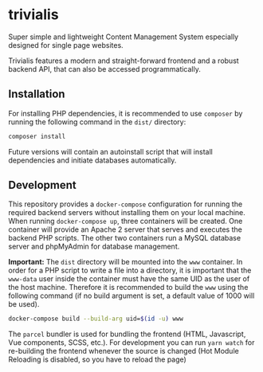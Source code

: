 # trivialis

Super simple and lightweight Content Management System especially designed for single page websites.

Trivialis features a modern and straight-forward frontend and a robust backend API, that can also be accessed programmatically.

## Installation

For installing PHP dependencies, it is recommended to use `composer` by running the following command in the `dist/` directory:

``` sh
composer install
```

Future versions will contain an autoinstall script that will install dependencies and initiate databases automatically.

## Development

This repository provides a `docker-compose` configuration for running the required backend servers without installing them on your local machine. When running `docker-compose up`, three containers will be created. One container will provide an Apache 2 server that serves and executes the backend PHP scripts. The other two containers run a MySQL database server and phpMyAdmin for database management.

**Important:**
The `dist` directory will be mounted into the `www` container. In order for a PHP script to write a file into a directory, it is important that the `www-data` user inside the container must have the same UID as the user of the host machine. Therefore it is recommended to build the `www` using the following command (if no build argument is set, a default value of 1000 will be used).

``` sh
docker-compose build --build-arg uid=$(id -u) www
```

The `parcel` bundler is used for bundling the frontend (HTML, Javascript, Vue components, SCSS, etc.). For development you can run `yarn watch` for re-building the frontend whenever the source is changed (Hot Module Reloading is disabled, so you have to reload the page)
